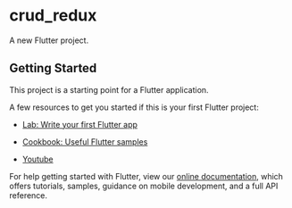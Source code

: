 # crud_redux

A new Flutter project.

## Getting Started

This project is a starting point for a Flutter application.

A few resources to get you started if this is your first Flutter project:

- [Lab: Write your first Flutter app](https://flutter.dev/docs/get-started/codelab)
- [Cookbook: Useful Flutter samples](https://flutter.dev/docs/cookbook)

- [Youtube](https://www.youtube.com/watch?v=Wj216eSBBWs)

For help getting started with Flutter, view our
[online documentation](https://flutter.dev/docs), which offers tutorials,
samples, guidance on mobile development, and a full API reference.
